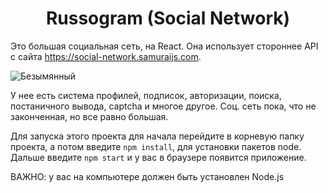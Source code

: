<h1 align="center"> Russogram (Social Network)</h1> 

Это большая социальная сеть, на React. Она использует стороннее API с сайта https://social-network.samuraijs.com. 

![Безымянный](https://user-images.githubusercontent.com/111873540/212920526-0ce816f0-dfad-45b1-85c5-fc7d777d386a.png)

У нее есть система профилей, подписок, авторизации, поиска, постаничного вывода, captcha и многое другое. Соц. сеть пока, что не законченная, но все равно большая.

Для запуска этого проекта для начала перейдите в корневую папку проекта, а потом введите <code>npm install</code>, для установки пакетов node. 
Дальше введите <code>npm start</code> и у вас в браузере появится приложение.

ВАЖНО: у вас на компьютере должен быть установлен Node.js
